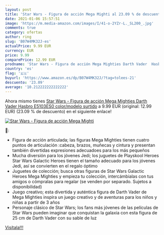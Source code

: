```yaml
---
layout: post
title: 'Star Wars - Figura de acción Mega Mighti al 23.09 % de descuento'
date: 2021-01-06 15:57:51
image: 'https://m.media-amazon.com/images/I/41-o-2YZr-L._SL200_.jpg'
comments: true
category: ofertas
author: ring
slug: 'B07W4MK32J-es'
actualPrice: 9.99 EUR
currency: EUR
price: 9.99
comparePrice: 12.99 EUR
prodname: 'Star Wars - Figura de acción Mega Mighties Darth Vader  Hasbro E5103ES0    color/modelo surtido'
country: 'es'
flag: '🇪🇸'
buyurl: 'https://www.amazon.es/dp/B07W4MK32J/?tag=tolees-21'
descuento: '23.09'
average: '10.212222222222222'
---
```


Ahora mismo tienes [Star Wars - Figura de acción Mega Mighties Darth Vader  Hasbro E5103ES0    color/modelo surtido](https://www.amazon.es/dp/B07W4MK32J/?tag=tolees-21) a 9.99 EUR (original: 12.99 EUR) (23.09 %  de descuento) en el siguiente enlace!

[![Star Wars - Figura de acción Mega Mighti](https://m.media-amazon.com/images/I/41-o-2YZr-L._SL200_.jpg)](https://www.amazon.es/dp/B07W4MK32J/?tag=tolees-21)

🔎:

- Figura de acción articulada; las figuras Mega Mighties tienen cuatro puntos de articulación :cabeza, brazos, muñecas y cintura y presentan también divertidas expresiones adecuadoes para los más pequeños
- Mucha diversión para los jóvenes Jedi; los juguetes de Playskool Heroes Star Wars Galactic Heroes tienen el tamaño adecuado para los jóvenes Jedi, así se convierten en el regalo óptimo
- Juguetes de colección; busca otras figuras de Star Wars Galactic Heroes Mega Mighties y empieza tu colección, intercámbialas con tus amigos o cómpralas para regalar (se venden por separado. Sujetos a disponibilidad)
- Juego creativo; esta divertida y auténtica figura de Darth Vader de Mega Mighties inspira un juego creativo y de aventuras para los niños y niñas a partir de 3 años
- Personaje clásico de Star Wars; los fans más jóvenes de las películas de Star Wars pueden imaginar que conquistan la galaxia con esta figura de 25 cm de Darth Vader con su sable de luz

[Visítala!!!](https://www.amazon.es/dp/B07W4MK32J/?tag=tolees-21)
